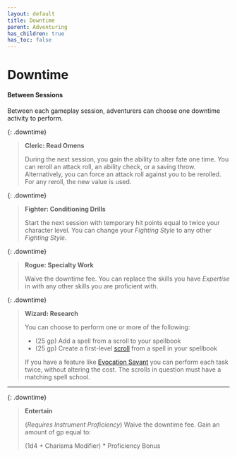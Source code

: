 ```yaml
---
layout: default
title: Downtime
parent: Adventuring
has_children: true
has_toc: false
---
```


# Downtime

#### Between Sessions

Between each gameplay session, adventurers can choose one downtime activity to perform.

{: .downtime}
> **Cleric: Read Omens**
> 
> During the next session, you gain the ability to alter fate one time. You can reroll an attack roll, an ability check, or a saving throw. Alternatively, you can force an attack roll against you to be rerolled. For any reroll, the new value is used.

{: .downtime}
> **Fighter: Conditioning Drills**
> 
> Start the next session with temporary hit points equal to twice your character level. You can change your *Fighting Style* to any other *Fighting Style*.

{: .downtime}
> **Rogue: Specialty Work**
> 
> Waive the downtime fee. You can replace the skills you have *Expertise* in with any other skills you are proficient with.

{: .downtime}
> **Wizard: Research**
> 
> You can choose to perform one or more of the following:
> 
> * (25 gp) Add a spell from a scroll to your spellbook
> * (25 gp) Create a first-level [scroll](../../gear/scrolls) from a spell in your spellbook
>
> If you have a feature like [Evocation Savant](../../more/archetypes/wizard_evocation) you can perform each task twice, without altering the cost. The scrolls in question must have a matching spell school.

---

{: .downtime}
> **Entertain**
>
> (_Requires Instrument Proficiency_) Waive the downtime fee. Gain an amount of gp equal to:
>
> (1d4 + Charisma Modifier) * Proficiency Bonus
